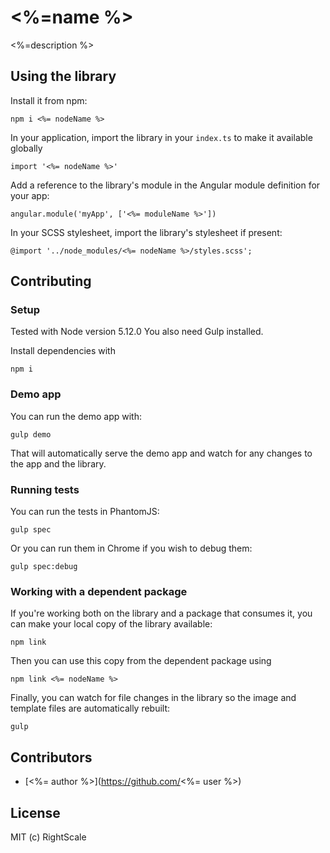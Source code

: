 # <%=name %>

<%=description %>

## Using the library

Install it from npm:

    npm i <%= nodeName %>

In your application, import the library in your `index.ts` to make it available globally

    import '<%= nodeName %>'

Add a reference to the library's module in the Angular module definition for your app:

    angular.module('myApp', ['<%= moduleName %>'])

In your SCSS stylesheet, import the library's stylesheet if present:

    @import '../node_modules/<%= nodeName %>/styles.scss';

## Contributing

### Setup

Tested with Node version 5.12.0 You also need Gulp installed.

Install dependencies with

    npm i

### Demo app

You can run the demo app with:

    gulp demo

That will automatically serve the demo app and watch for any changes to the app and the library.

### Running tests

You can run the tests in PhantomJS:

    gulp spec

Or you can run them in Chrome if you wish to debug them:

    gulp spec:debug

### Working with a dependent package

If you're working both on the library and a package that consumes it, you can make your local copy of
the library available:

    npm link

Then you can use this copy from the dependent package using

    npm link <%= nodeName %>

Finally, you can watch for file changes in the library so the image and template files are automatically
rebuilt:

    gulp

## Contributors

* [<%= author %>](https://github.com/<%= user %>)

## License

MIT (c) RightScale
